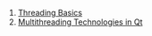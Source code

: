  1. [Threading Basics](https://doc.qt.io/qt-5/thread-basics.html)
 2. [Multithreading Technologies in Qt](https://doc.qt.io/qt-5/threads-technologies.html)
